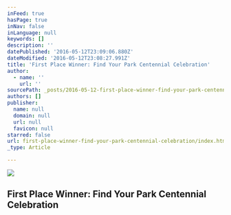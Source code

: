 ```yaml
---
inFeed: true
hasPage: true
inNav: false
inLanguage: null
keywords: []
description: ''
datePublished: '2016-05-12T23:09:06.880Z'
dateModified: '2016-05-12T23:08:27.991Z'
title: 'First Place Winner: Find Your Park Centennial Celebration'
author:
  - name: ''
    url: ''
sourcePath: _posts/2016-05-12-first-place-winner-find-your-park-centennial-celebration.md
authors: []
publisher:
  name: null
  domain: null
  url: null
  favicon: null
starred: false
url: first-place-winner-find-your-park-centennial-celebration/index.html
_type: Article

---
```

![](https://the-grid-user-content.s3-us-west-2.amazonaws.com/48047bbf-2135-4415-b7f2-fe13c2aee124.jpg)

## First Place Winner: Find Your Park Centennial Celebration